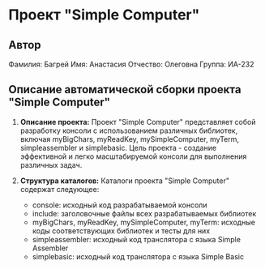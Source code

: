 # Проект "Simple Computer"

## Автор
Фамилия: Багрей
Имя: Анастасия
Отчество: Олеговна
Группа: ИА-232

## Описание автоматической сборки проекта "Simple Computer"

1. **Описание проекта:** Проект "Simple Computer" представляет собой разработку консоли с использованием различных библиотек, включая myBigChars, myReadKey, mySimpleComputer, myTerm, simpleassembler и simplebasic. Цель проекта - создание эффективной и легко масштабируемой консоли для выполнения различных задач.

2. **Структура каталогов:** Каталоги проекта "Simple Computer" содержат следующее:
   - console: исходный код разрабатываемой консоли
   - include: заголовочные файлы всех разрабатываемых библиотек
   - myBigChars, myReadKey, mySimpleComputer, myTerm: исходные коды соответствующих библиотек и тесты для них
   - simpleassembler: исходный код транслятора с языка Simple Assembler
   - simplebasic: исходный код транслятора с языка Simple Basic